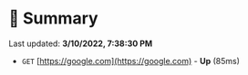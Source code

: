 # 📖 Summary
Last updated: **3/10/2022, 7:38:30 PM**

- `GET` [https://google.com](https://google.com) - **Up** (85ms)

